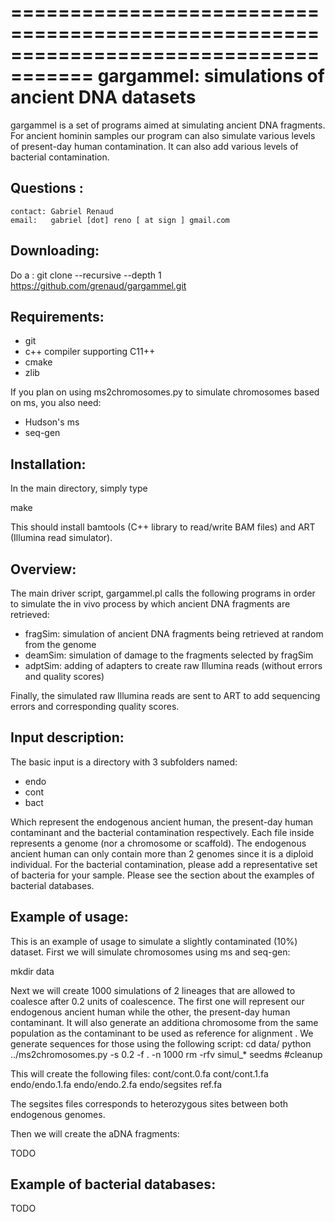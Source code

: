 =====================================================================================
  gargammel: simulations of ancient DNA datasets
=====================================================================================

gargammel is a set of programs aimed at simulating ancient DNA fragments. For ancient hominin samples
our program can also simulate various levels of present-day human contamination. It can also add
various levels of bacterial contamination.



Questions :
-------------------------------------------------------------------------------------
	contact: Gabriel Renaud   
	email:	 gabriel [dot] reno [ at sign ] gmail.com


Downloading:
-------------------------------------------------------------------------------------
Do a :
   git clone --recursive  --depth 1 https://github.com/grenaud/gargammel.git


Requirements:
-------------------------------------------------------------------------------------
* git
* c++ compiler supporting C11++
* cmake
* zlib

If you plan on using ms2chromosomes.py to simulate chromosomes based on ms, you also need: 
 * Hudson's ms
 * seq-gen


Installation:
-------------------------------------------------------------------------------------

In the main directory, simply type

  make 

This should install bamtools (C++ library to read/write BAM files) and ART (Illumina read simulator).


Overview:
-------------------------------------------------------------------------------------

The main driver script, gargammel.pl calls the following programs in order to 
simulate the in vivo process by which ancient DNA fragments are retrieved:

* fragSim: simulation of ancient DNA fragments being retrieved at random from the genome
* deamSim: simulation of damage to the fragments selected by fragSim
* adptSim: adding of adapters to create raw Illumina reads (without errors and quality scores)

Finally, the simulated raw Illumina reads are sent to ART to add sequencing errors and corresponding quality scores.

Input description:
-------------------------------------------------------------------------------------

The basic input is a directory with 3 subfolders named:
 * endo
 * cont
 * bact

Which represent the endogenous ancient human, the present-day human contaminant and the bacterial contamination respectively. Each file inside represents a genome (nor a chromosome or scaffold). The endogenous ancient human can only contain more than 2 genomes since it is a diploid individual. For the bacterial contamination, please add a representative set of bacteria for your sample. Please see the section about the examples of bacterial databases.



Example of usage:
-------------------------------------------------------------------------------------

This is an example of usage to simulate a slightly contaminated (10%) dataset. First we will simulate chromosomes using ms and seq-gen:

  mkdir data
  
Next we will create 1000 simulations of 2 lineages that are allowed to coalesce after 0.2 units of coalescence. The first one will represent our endogenous ancient human while the other, the present-day human contaminant. It will also generate an additiona chromosome from the same population as the contaminant to be used as reference for alignment . We generate sequences for those using the following script:
  cd data/
  python ../ms2chromosomes.py  -s 0.2 -f . -n 1000 
  rm -rfv simul_* seedms #cleanup

This will create the following files:
  cont/cont.0.fa
  cont/cont.1.fa
  endo/endo.1.fa
  endo/endo.2.fa
  endo/segsites
  ref.fa

The segsites files corresponds to heterozygous sites between both endogenous genomes.


Then we will create the aDNA fragments:

  TODO


Example of bacterial databases:
-------------------------------------------------------------------------------------

TODO
